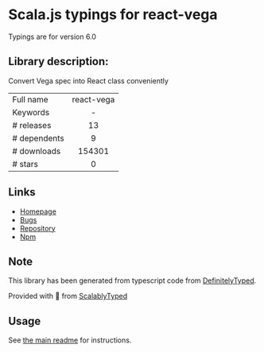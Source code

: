 
# Scala.js typings for react-vega

Typings are for version 6.0

## Library description:
Convert Vega spec into React class conveniently

|                    |                 |
| ------------------ | :-------------: |
| Full name          | react-vega |
| Keywords           | - |
| # releases         | 13 |
| # dependents       | 9 |
| # downloads        | 154301 |
| # stars            | 0 |

## Links
- [Homepage](https://github.com/vega/react-vega#readme)
- [Bugs](https://github.com/vega/react-vega/issues)
- [Repository](https://github.com/vega/react-vega)
- [Npm](https://www.npmjs.com/package/react-vega)
    


## Note
This library has been generated from typescript code from [DefinitelyTyped](https://definitelytyped.org).

Provided with :purple_heart: from [ScalablyTyped](https://github.com/oyvindberg/ScalablyTyped)

## Usage
See [the main readme](../../readme.md) for instructions.


